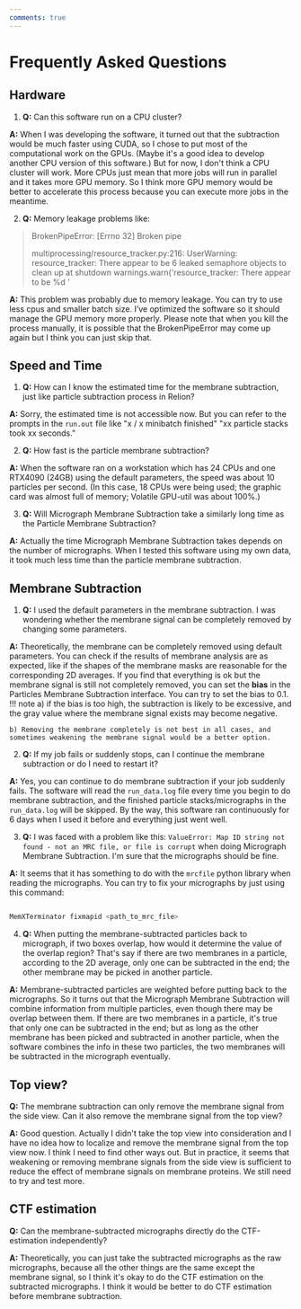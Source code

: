 ```yaml
---
comments: true
---
```


# Frequently Asked Questions

## Hardware

1) **Q:** Can this software run on a CPU cluster?

**A:** When I was developing the software, it turned out that the subtraction would be much faster using CUDA, so I chose to put most of the computational work on the GPUs. (Maybe it's a good idea to develop another CPU version of this software.) But for now, I don't think a CPU cluster will work. More CPUs just mean that more jobs will run in parallel and it takes more GPU memory. So I think more GPU memory would be better to accelerate this process because you can execute more jobs in the meantime.

2) **Q:** Memory leakage problems like:

> BrokenPipeError: [Errno 32] Broken pipe
> 
> multiprocessing/resource_tracker.py:216: UserWarning: resource_tracker: There appear to be 6 leaked semaphore objects to clean up at shutdown warnings.warn('resource_tracker: There appear to be %d '

**A:** This problem was probably due to memory leakage. You can try to use less cpus and smaller batch size. I’ve optimized the software so it should manage the GPU memory more properly. Please note that when you kill the process manually, it is possible that the BrokenPipeError may come up again but I think you can just skip that.

## Speed and Time

1) **Q:** How can I know the estimated time for the membrane subtraction, just like particle subtraction process in Relion?

**A:** Sorry, the estimated time is not accessible now. But you can refer to the prompts in the `run.out` file like "x / x minibatch finished" "xx particle stacks took xx seconds."

2) **Q:** How fast is the particle membrane subtraction?

**A:** When the software ran on a workstation which has 24 CPUs and one RTX4090 (24GB) using the default parameters, the speed was about 10 particles per second. (In this case, 18 CPUs were being used; the graphic card was almost full of memory; Volatile GPU-util was about 100%.)

3) **Q:** Will Micrograph Membrane Subtraction take a similarly long time as the Particle Membrane Subtraction?

**A:** Actually the time Micrograph Membrane Subtraction takes depends on the number of micrographs. When I tested this software using my own data, it took much less time than the particle membrane subtraction.

## Membrane Subtraction

1) **Q:** I used the default parameters in the membrane subtraction. I was wondering whether the membrane signal can be completely removed by changing some parameters.

**A:** Theoretically, the membrane can be completely removed using default parameters. You can check if the results of membrane analysis are as expected, like if the shapes of the membrane masks are reasonable for the corresponding 2D averages. If you find that everything is ok but the membrane signal is still not completely removed, you can set the **bias** in the Particles Membrane Subtraction interface. You can try to set the bias to 0.1.
!!! note
    a) if the bias is too high, the subtraction is likely to be excessive, and the gray value where the membrane signal exists may become negative.

    b) Removing the membrane completely is not best in all cases, and sometimes weakening the membrane signal would be a better option.

2) **Q:** If my job fails or suddenly stops, can I continue the membrane subtraction or do I need to restart it?

**A:** Yes, you can continue to do membrane subtraction if your job suddenly fails. The software will read the `run_data.log` file every time you begin to do membrane subtraction, and the finished particle stacks/micrographs in the `run_data.log` will be skipped. By the way, this software ran continuously for 6 days when I used it before and everything just went well.

3) **Q:** I was faced with a problem like this: `ValueError: Map ID string not found - not an MRC file, or file is corrupt` when doing Micrograph Membrane Subtraction. I'm sure that the micrographs should be fine.

**A:** It seems that it has something to do with the `mrcfile` python library when reading the micrographs. You can try to fix your micrographs by just using this command:

```bash

MemXTerminator fixmapid <path_to_mrc_file>
```

4) **Q:** When putting the membrane-subtracted particles back to micrograph, if two boxes overlap, how would it determine the value of the overlap region? That's say if there are two membranes in a particle, according to the 2D average, only one can be subtracted in the end; the other membrane may be picked in another particle.

**A:** Membrane-subtracted particles are weighted before putting back to the micrographs. So it turns out that the Micrograph Membrane Subtraction will combine information from multiple particles, even though there may be overlap between them. If there are two membranes in a particle, it's true that only one can be subtracted in the end; but as long as the other membrane has been picked and subtracted in another particle, when the software combines the info in these two particles, the two membranes will be subtracted in the micrograph eventually.

## Top view?

**Q:** The membrane subtraction can only remove the membrane signal from the side view. Can it also remove the membrane signal from the top view?

**A:** Good question. Actually I didn't take the top view into consideration and I have no idea how to localize and remove the membrane signal from the top view now. I think I need to find other ways out. But in practice, it seems that weakening or removing membrane signals from the side view is sufficient to reduce the effect of membrane signals on membrane proteins. We still need to try and test more.

## CTF estimation

**Q:** Can the membrane-subtracted micrographs directly do the CTF-estimation independently?

**A:** Theoretically, you can just take the subtracted micrographs as the raw micrographs, because all the other things are the same except the membrane signal, so I think it's okay to do the CTF estimation on the subtracted micrographs. I think it would be better to do CTF estimation before membrane subtraction.
